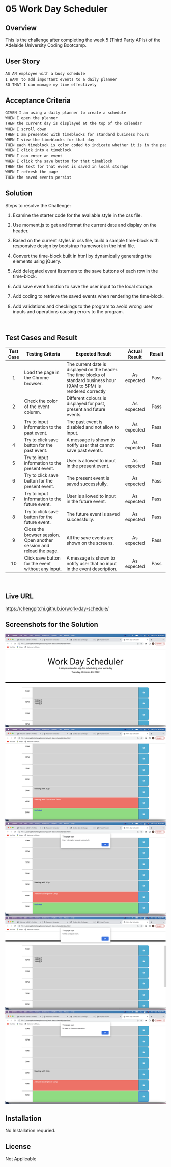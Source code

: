 # 05 Work Day Scheduler

## Overview 

This is the challenge after completing the week 5 (Third Party APIs) of the Adelaide University Coding Bootcamp. 

## User Story

```md
AS AN employee with a busy schedule
I WANT to add important events to a daily planner
SO THAT I can manage my time effectively
```

## Acceptance Criteria

```md
GIVEN I am using a daily planner to create a schedule
WHEN I open the planner
THEN the current day is displayed at the top of the calendar
WHEN I scroll down
THEN I am presented with timeblocks for standard business hours
WHEN I view the timeblocks for that day
THEN each timeblock is color coded to indicate whether it is in the past, present, or future
WHEN I click into a timeblock
THEN I can enter an event
WHEN I click the save button for that timeblock
THEN the text for that event is saved in local storage
WHEN I refresh the page
THEN the saved events persist
```

## Solution

Steps to resolve the Challenge:

1. Examine the starter code for the available style in the css file. 

2. Use moment.js to get and format the current date and display on the header. 

3. Based on the current styles in css file, build a sample time-block with responsive design by bootstrap framework in the html file. 

4. Convert the time-block built in html by dynamically generating the elements using jQuery.

5. Add delegated event listerners to the save buttons of each row in the time-block.

6. Add save event function to save the user input to the local storage.

7. Add coding to retrieve the saved events when rendering the time-block. 

8. Add validations and checkings to the program to avoid wrong user inputs and operations causing errors to the program. 

<br>

## Test Cases and Result

| Test Case | Testing Criteria                                                     | Expected Result                                                                                                             | Actual Result | Result |
|:---------:|----------------------------------------------------------------------|-----------------------------------------------------------------------------------------------------------------------------|:-------------:|:------:|
|     1     | Load the page in the Chrome browser.                                 | The current date is displayed on the header.  The time blocks of standard business hour (9AM to 5PM) is rendered correctly  |  As expected  |  Pass  |
|     2     | Check the color of the event column.                                 | Different colours is displayed for past, present and future events.                                                         |  As expected  |  Pass  |
|     3     | Try to input information to the past event.                          | The past event is disabled and not allow to input.                                                                          |  As expected  |  Pass  |
|     4     | Try to click save button for the past event.                         | A message is shown to notify user that cannot save past events.                                                             |  As expected  |  Pass  |
|     5     | Try to input information to the present event.                       | User is allowed to input in the present event.                                                                              |  As expected  |  Pass  |
|     6     | Try to click save button for the present event.                      | The present event is saved successfully.                                                                                    |  As expected  |  Pass  |
|     7     | Try to input information to the future event.                        | User is allowed to input in the future event.                                                                               |  As expected  |  Pass  |
|     8     | Try to click save button for the future event.                       | The future event is saved successfully.                                                                                     |  As expected  |  Pass  |
|     9     | Close the browser session. Open another session and reload the page. | All the save events are shown on the screens.                                                                               |  As expected  |  Pass  |
|     10    | Click save button for the event without any input.                   | A message is shown to notify user that no input in the event description.                                                   |  As expected  |  Pass  |

<br>

## Live URL 

https://chengpitchi.github.io/work-day-schedule/
<br>

## Screenshots for the Solution

![This is the first solution screenshot for Work Day Schedule](./assets/images/work-day-schedule-screen1.png)
<br>
![This is the second solution screenshot for Work Day Schedule](./assets/images/work-day-schedule-screen2.png)
<br>
![This is the third solution screenshot for Work Day Schedule](./assets/images/work-day-schedule-screen3.png)
<br>
![This is the fourth solution screenshot for Work Day Schedule](./assets/images/work-day-schedule-screen4.png)
<br>
![This is the fifth solution screenshot for Work Day Schedule](./assets/images/work-day-schedule-screen5.png)
<br>

## Installation

No Installation requried.

## License 

Not Applicable
